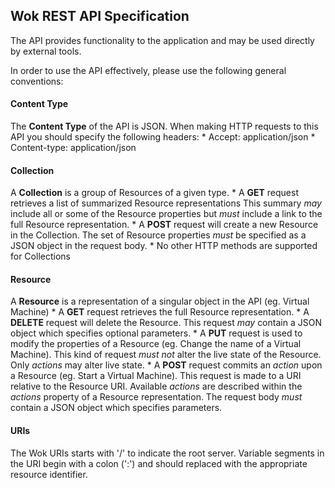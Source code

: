 ## Wok REST API Specification

The API provides functionality to the application and may be used directly by
external tools. 

In order to use the API effectively, please use the following general
conventions:

#### Content Type
The **Content Type** of the API is JSON.
When making HTTP requests to this API you should specify the following headers:
    * Accept: application/json
    * Content-type: application/json

#### Collection
A **Collection** is a group of Resources of a given type.
    * A **GET** request retrieves a list of summarized Resource representations
      This summary *may* include all or some of the Resource properties but
      *must* include a link to the full Resource representation.
    * A **POST** request will create a new Resource in the Collection. The set
      of Resource properties *must* be specified as a JSON object in the request
      body.
    * No other HTTP methods are supported for Collections

#### Resource
A **Resource** is a representation of a singular object in the API (eg. Virtual
Machine)
    * A **GET** request retrieves the full Resource representation.
    * A **DELETE** request will delete the Resource. This request *may* contain
      a JSON object which specifies optional parameters.
    * A **PUT** request is used to modify the properties of a Resource (eg.
      Change the name of a Virtual Machine). This kind of request *must not*
      alter the live state of the Resource. Only *actions* may alter live state.
    * A **POST** request commits an *action* upon a Resource (eg. Start a
      Virtual Machine). This request is made to a URI relative to the Resource
      URI. Available *actions* are described within the *actions* property of a
      Resource representation.  The request body *must* contain a JSON object
      which specifies parameters.

#### URIs
The Wok URIs starts with '/' to indicate the root server.
Variable segments in the URI begin with a colon (':') and should replaced with
the appropriate resource identifier.
